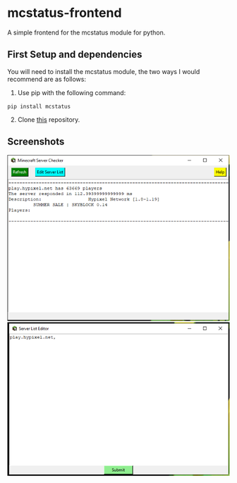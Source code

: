 # mcstatus-frontend
A simple frontend for the mcstatus module for python.

## First Setup and dependencies
You will need to install the mcstatus module, the two ways I would recommend are as follows:
1. Use pip with the following command:
```
pip install mcstatus
```
2. Clone [this](https://github.com/py-mine/mcstatus) repository.

## Screenshots
![A screenshot of the main area of the gui](https://github.com/ojokenobi/mcstatus-frontend/blob/main/screenshots/MCservercheck1.PNG)
![A screenshot of the server list editor](https://github.com/ojokenobi/mcstatus-frontend/blob/main/screenshots/MCservercheck2.PNG)
